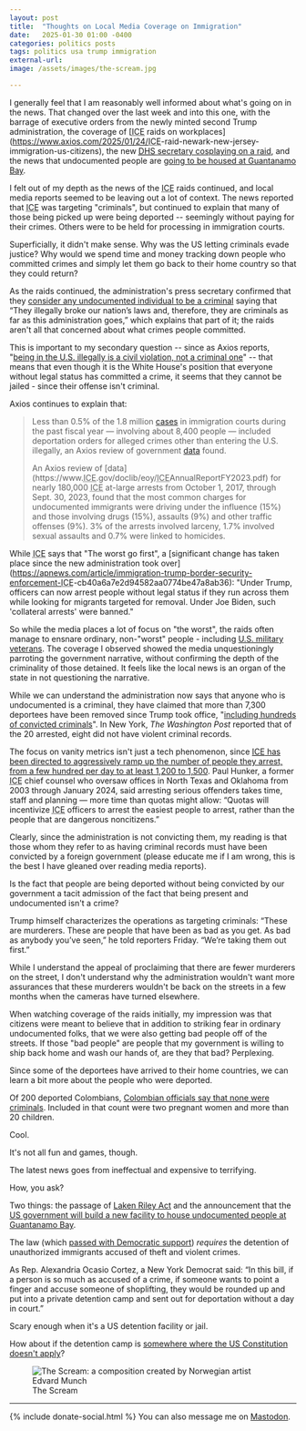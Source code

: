 ```yaml
---
layout: post
title:  "Thoughts on Local Media Coverage on Immigration"
date:   2025-01-30 01:00 -0400
categories: politics posts
tags: politics usa trump immigration
external-url: 
image: /assets/images/the-scream.jpg

---
```


I generally feel that I am reasonably well informed about what's going on in the news. That changed over the last week and into this one, with the barrage of executive orders from the newly minted second Trump administration, the coverage of [<abbr title="U.S. Immigration and Customs Enforcement">ICE</abbr> raids on workplaces](https://www.axios.com/2025/01/24/<abbr title="U.S. Immigration and Customs Enforcement">ICE</abbr>-raid-newark-new-jersey-immigration-us-citizens), the new [<abbr title="U.S. Department of Homeland Security">DHS</abbr> secretary cosplaying on a raid](https://x.com/Sec_Noem/status/1884264039158800547), and the news that undocumented people are [going to be housed at Guantanamo Bay](https://www.reuters.com/world/us/trump-says-he-will-instruct-homeland-security-pentagon-prepare-migrant-facility-2025-01-29/).

I felt out of my depth as the news of the <abbr title="U.S. Immigration and Customs Enforcement">ICE</abbr> raids continued, and local media reports seemed to be leaving out a lot of context. The news reported that <abbr title="U.S. Immigration and Customs Enforcement">ICE</abbr> was targeting "criminals", but continued to explain that many of those being picked up were being deported -- seemingly without paying for their crimes. Others were to be held for processing in immigration courts.

Superficially, it didn't make sense. Why was the US letting criminals evade justice? Why would we spend time and money tracking down people who committed crimes and simply let them go back to their home country so that they could return?

As the raids continued, the administration's press secretary confirmed that they [consider any undocumented individual to be a criminal](https://www.foxnews.com/politics/white-house-press-secretary-says-all-illegal-immigrants-arrested-criminals-thats-exactly-what-are) saying that “They illegally broke our nation’s laws and, therefore, they are criminals as far as this administration goes,” which explains that part of it; the raids aren't all that concerned about what crimes people committed.

This is important to my secondary question -- since as Axios reports, "[being in the U.S. illegally is a civil violation, not a criminal one](https://www.axios.com/2025/01/27/undocumented-immigrants-crime-deportations-trump)" -- that means that even though it is the White House's position that everyone without legal status has committed a crime, it seems that they cannot be jailed - since their offense isn't criminal. 

Axios continues to explain that:

>Less than 0.5% of the 1.8 million [cases](https://www.axios.com/2024/11/24/immigration-court-backlog-wait-mass-deportations) in immigration courts during the past fiscal year — involving about 8,400 people — included deportation orders for alleged crimes other than entering the U.S. illegally, an Axios review of government [data](https://trac.syr.edu/whatsnew/email.241021.html) found.
>
>An Axios review of [data](https://www.<abbr title="U.S. Immigration and Customs Enforcement">ICE</abbr>.gov/doclib/eoy/<abbr title="U.S. Immigration and Customs Enforcement">ICE</abbr>AnnualReportFY2023.pdf) for nearly 180,000 <abbr title="U.S. Immigration and Customs Enforcement">ICE</abbr> at-large arrests from October 1, 2017, through Sept. 30, 2023, found that the most common charges for undocumented immigrants were driving under the influence (15%) and those involving drugs (15%), assaults (9%) and other traffic offenses (9%). 3% of the arrests involved larceny, 1.7% involved sexual assaults and 0.7% were linked to homicides.

While <abbr title="U.S. Immigration and Customs Enforcement">ICE</abbr> says that "The worst go first", a [significant change has taken place since the new administration took over](https://apnews.com/article/immigration-trump-border-security-enforcement-<abbr title="U.S. Immigration and Customs Enforcement">ICE</abbr>-cb40a6a7e2d94582aa0774be47a8ab36): "Under Trump, officers can now arrest people without legal status if they run across them while looking for migrants targeted for removal. Under Joe Biden, such 'collateral arrests' were banned."

So while the media places a lot of focus on "the worst", the raids often manage to ensnare ordinary, non-"worst" people - including [U.S. military veterans](https://www.axios.com/2025/01/24/ice-raid-newark-new-jersey-immigration-us-citizens). The coverage I observed showed the media unquestioningly parroting the government narrative, without confirming the depth of the criminality of those detained. It feels like the local news is an organ of the state in not questioning the narrative.

While we can understand the administration now says that anyone who is undocumented is a criminal, they have claimed that more than 7,300 deportees have been removed since Trump took office, "[including hundreds of convicted criminals](https://archive.ph/F6Z7G)". In New York, *The Washington Post* reported that of the 20 arrested, eight did not have violent criminal records.

The focus on vanity metrics isn't just a tech phenomenon, since [<abbr title="U.S. Immigration and Customs Enforcement">ICE</abbr> has been directed to aggressively ramp up the number of people they arrest, from a few hundred per day to at least 1,200 to 1,500](https://archive.ph/3QHrr). Paul Hunker, a former <abbr title="U.S. Immigration and Customs Enforcement">ICE</abbr> chief counsel who oversaw offices in North Texas and Oklahoma from 2003 through January 2024, said arresting serious offenders takes time, staff and planning — more time than quotas might allow: “Quotas will incentivize <abbr title="U.S. Immigration and Customs Enforcement">ICE</abbr> officers to arrest the easiest people to arrest, rather than the people that are dangerous noncitizens.”

Clearly, since the administration is not convicting them, my reading is that those whom they refer to as having criminal records must have been convicted by a foreign government (please educate me if I am wrong, this is the best I have gleaned over reading media reports).

Is the fact that people are being deported without being convicted by our government a tacit admission of the fact that being present and undocumented isn't a crime?

Trump himself characterizes the operations as targeting criminals: “These are murderers. These are people that have been as bad as you get. As bad as anybody you’ve seen,” he told reporters Friday. “We’re taking them out first.”

While I understand the appeal of proclaiming that there are fewer murderers on the street, I don't understand why the administration wouldn't want more assurances that these murderers wouldn't be back on the streets in a few months when the cameras have turned elsewhere.

When watching coverage of the raids initially, my impression was that citizens were meant to believe that in addition to striking fear in ordinary undocumented folks, that we were also getting bad people off of the streets. If those "bad people" are people that my government is willing to ship back home and wash our hands of, are they that bad? Perplexing.

Since some of the deportees have arrived to their home countries, we can learn a bit more about the people who were deported. 

Of 200 deported Colombians, [Colombian officials say that none were criminals](https://archive.ph/qVSbr). Included in that count were two pregnant women and more than 20 children.

Cool.

It's not all fun and games, though.

The latest news goes from ineffectual and expensive to terrifying. 

How, you ask?

Two things: the passage of [Laken Riley Act](https://apnews.com/article/what-is-laken-riley-act-trump-immigration-2667d626139ddf5a16d1533516eab18f) and the announcement that the [US government will build a new facility to house undocumented people at Guantanamo Bay](https://www.reuters.com/world/us/trump-says-he-will-instruct-homeland-security-pentagon-prepare-migrant-facility-2025-01-29/).

The law (which [passed with Democratic support](https://www.newsweek.com/full-list-democrats-voted-pass-laken-riley-act-2019432)) *requires* the detention of unauthorized immigrants accused of theft and violent crimes.

As Rep. Alexandria Ocasio Cortez, a New York Democrat said: “In this bill, if a person is so much as accused of a crime, if someone wants to point a finger and accuse someone of shoplifting, they would be rounded up and put into a private detention camp and sent out for deportation without a day in court.”

Scary enough when it's a US detention facility or jail. 

How about if the detention camp is [somewhere where the US Constitution doesn't apply](https://crsreports.congress.gov/product/pdf/LSB/LSB10654)?

<p>
	<figure>
	<picture>
	  <img src="{{site.url}}/assets/images/the-scream.jpg" alt="The Scream: a composition created by Norwegian artist Edvard Munch" />
	  <figcaption>The Scream</figcaption>
	</picture>
</figure>
</p>

---

{% include donate-social.html %} You can also message me on [Mastodon](https://mastodon.social/@yoasif).
